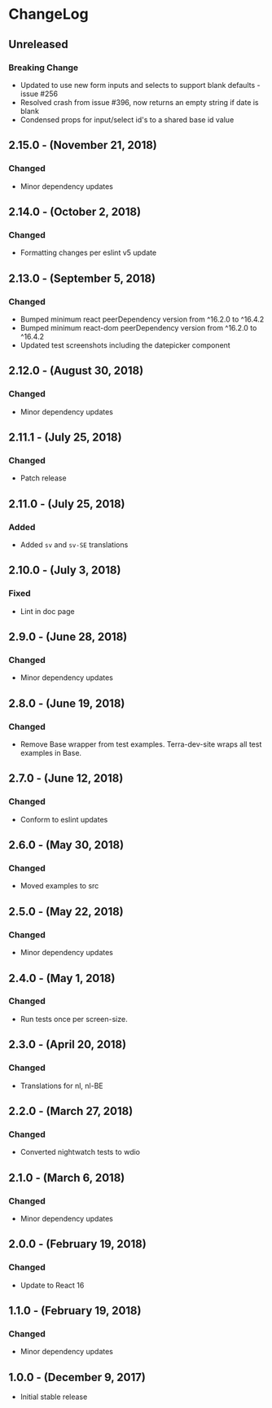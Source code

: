ChangeLog
=========

Unreleased
----------

### Breaking Change
* Updated to use new form inputs and selects to support blank defaults - issue #256
* Resolved crash from issue #396, now returns an empty string if date is blank
* Condensed props for input/select id's to a shared base id value

2.15.0 - (November 21, 2018)
----------
### Changed
* Minor dependency updates

2.14.0 - (October 2, 2018)
----------
### Changed
* Formatting changes per eslint v5 update

2.13.0 - (September 5, 2018)
----------
### Changed
* Bumped minimum react peerDependency version from ^16.2.0 to ^16.4.2
* Bumped minimum react-dom peerDependency version from ^16.2.0 to ^16.4.2
* Updated test screenshots including the datepicker component

2.12.0 - (August 30, 2018)
----------
### Changed
* Minor dependency updates

2.11.1 - (July 25, 2018)
----------
### Changed
* Patch release

2.11.0 - (July 25, 2018)
----------
### Added
* Added `sv` and `sv-SE` translations

2.10.0 - (July 3, 2018)
----------
### Fixed
* Lint in doc page

2.9.0 - (June 28, 2018)
----------
### Changed
* Minor dependency updates

2.8.0 - (June 19, 2018)
----------
### Changed
* Remove Base wrapper from test examples. Terra-dev-site wraps all test examples in Base.

2.7.0 - (June 12, 2018)
----------
### Changed
* Conform to eslint updates

2.6.0 - (May 30, 2018)
----------
### Changed
* Moved examples to src

2.5.0 - (May 22, 2018)
----------
### Changed
* Minor dependency updates

2.4.0 - (May 1, 2018)
----------
### Changed
* Run tests once per screen-size.

2.3.0 - (April 20, 2018)
----------
### Changed
* Translations for nl, nl-BE

2.2.0 - (March 27, 2018)
----------
### Changed
* Converted nightwatch tests to wdio

2.1.0 - (March 6, 2018)
----------
### Changed
* Minor dependency updates

2.0.0 - (February 19, 2018)
----------
### Changed
* Update to React 16

1.1.0 - (February 19, 2018)
----------
### Changed
* Minor dependency updates

1.0.0 - (December 9, 2017)
----------
* Initial stable release
